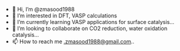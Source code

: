 - 👋 Hi, I’m @zmasood1988
- 👀 I’m interested in DFT, VASP calculations
- 🌱 I’m currently learning VASP applications for surface catalysis...
- 💞️ I’m looking to collaborate on CO2 reduction, water oxidation catalysis...
- 📫 How to reach me .zmasood1988@gmail.com..

<!---
zmasood1988/zmasood1988 is a ✨ special ✨ repository because its `README.md` (this file) appears on your GitHub profile.
You can click the Preview link to take a look at your changes.
--->
